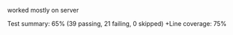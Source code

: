 
worked mostly on  server 

Test summary: 65% (39 passing, 21 failing, 0 skipped)
 +Line coverage: 75%
